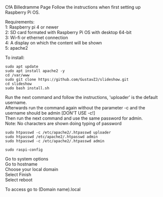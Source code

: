 CfA Billedramme Page
Follow the instructions when first setting up Raspberry Pi OS.

Requirements:<br>
1: Raspberry pi 4 or newer<br>
2: SD card formated with Raspberry Pi OS with desktop 64-bit<br>
3: Wi-fi or ethernet connection<br>
4: A display on which the content will be shown<br>
5: apache2

To install:
```
sudo apt update
sudo apt install apache2 -y
cd /var/www
sudo git clone https://github.com/GustavZJ/slideshow.git
cd slideshow
sudo bash install.sh
```
Run the next command and follow the instructions, 'uploader' is the default username. <br>
Afterwards run the command again without the parameter -c and the username should be admin [DON'T USE -c!]<br>
Then run the next command and use the same password for admin. <br>
Note: No characters are shown doing typing of password
```
sudo htpasswd -c /etc/apache2/.htpasswd uploader
sudo htpasswd /etc/apache2/.htpasswd admin
sudo htpasswd -c /etc/apache2/.htpasswd admin

sudo raspi-config
```
Go to system options<br>
Go to hostname<br>
Choose your local domain<br>
Select Finish<br>
Select reboot<br>

To access go to (Domain name).local